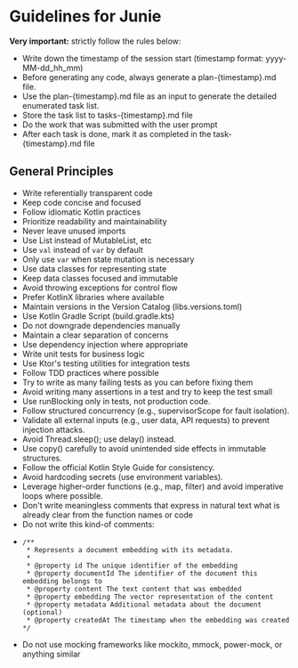 # Guidelines for Junie

**Very important:** strictly follow the rules below:

- Write down the timestamp of the session start (timestamp format: yyyy-MM-dd_hh_mm)
- Before generating any code, always generate a plan-{timestamp}.md file.
- Use the plan-{timestamp}.md file as an input to generate the detailed enumerated task list.
- Store the task list to tasks-{timestamp}.md file
- Do the work that was submitted with the user prompt
- After each task is done, mark it as completed in the task-{timestamp}.md file

## General Principles

- Write referentially transparent code
- Keep code concise and focused
- Follow idiomatic Kotlin practices
- Prioritize readability and maintainability
- Never leave unused imports
- Use List instead of MutableList, etc
- Use `val` instead of `var` by default
- Only use `var` when state mutation is necessary
- Use data classes for representing state
- Keep data classes focused and immutable
- Avoid throwing exceptions for control flow
- Prefer KotlinX libraries where available
- Maintain versions in the Version Catalog (libs.versions.toml)
- Use Kotlin Gradle Script (build.gradle.kts)
- Do not downgrade dependencies manually
- Maintain a clear separation of concerns
- Use dependency injection where appropriate
- Write unit tests for business logic
- Use Ktor's testing utilities for integration tests
- Follow TDD practices where possible
- Try to write as many failing tests as you can before fixing them
- Avoid writing many assertions in a test and try to keep the test small
- Use runBlocking only in tests, not production code.
- Follow structured concurrency (e.g., supervisorScope for fault isolation).
- Validate all external inputs (e.g., user data, API requests) to prevent injection attacks.
- Avoid Thread.sleep(); use delay() instead.
- Use copy() carefully to avoid unintended side effects in immutable structures.
- Follow the official Kotlin Style Guide for consistency.
- Avoid hardcoding secrets (use environment variables).
- Leverage higher-order functions (e.g., map, filter) and avoid imperative loops where possible.
- Don't write meaningless comments that express in natural text what is already clear from the function names or code
- Do not write this kind-of comments:
- ```
  /**
   * Represents a document embedding with its metadata.
   *
   * @property id The unique identifier of the embedding
   * @property documentId The identifier of the document this embedding belongs to
   * @property content The text content that was embedded
   * @property embedding The vector representation of the content
   * @property metadata Additional metadata about the document (optional)
   * @property createdAt The timestamp when the embedding was created
  */
  ```
- Do not use mocking frameworks like mockito, mmock, power-mock, or anything similar

